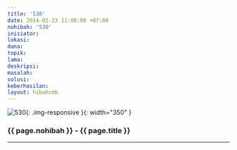 ```yaml
---
title: '530'
date: 2014-01-23 11:08:00 +07:00
nohibah: '530'
inisiator: 
lokasi: 
dana: 
topik: 
lama: 
deskripsi: 
masalah: 
solusi: 
keberhasilan: 
layout: hibahcmb
---
```


![530](/static/img/hibahcmb/530.png){: .img-responsive }{: width="350" }

### {{ page.nohibah }} - {{ page.title }}

---
